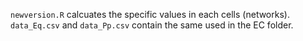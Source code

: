 `newversion.R` calcuates the specific values in each cells (networks).  
`data_Eq.csv` and `data_Pp.csv` contain the same used in the EC folder.
